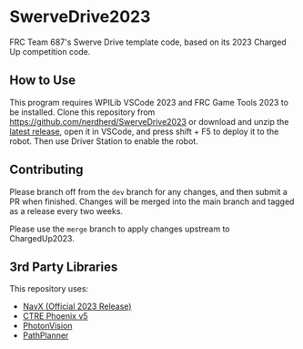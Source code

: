 # SwerveDrive2023

FRC Team 687's Swerve Drive template code, based on its 2023 Charged Up competition code. 

## How to Use

This program requires WPILib VSCode 2023 and FRC Game Tools 2023 to be installed.
Clone this repository from <https://github.com/nerdherd/SwerveDrive2023> 
or download and unzip the [latest release](https://github.com/nerdherd/SwerveDrive2023/releases/latest),
open it in VSCode, and press shift + F5 to deploy it to the robot. 
Then use Driver Station to enable the robot.

## Contributing

Please branch off from the `dev` branch for any changes, and then submit a PR when finished. 
Changes will be merged into the main branch and tagged as a release every two weeks.

Please use the `merge` branch to apply changes upstream to ChargedUp2023.

## 3rd Party Libraries

This repository uses:
- [NavX (Official 2023 Release)](https://dev.studica.com/releases/2023/NavX.json)
- [CTRE Phoenix v5](https://store.ctr-electronics.com/software/)
- [PhotonVision](https://photonvision.org/)
- [PathPlanner](https://github.com/mjansen4857/pathplanner)

